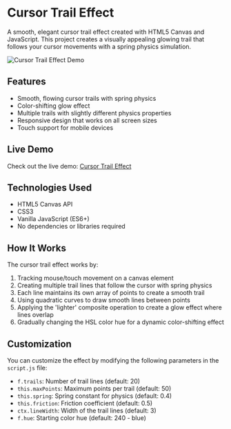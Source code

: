 # Cursor Trail Effect

A smooth, elegant cursor trail effect created with HTML5 Canvas and JavaScript. This project creates a visually appealing glowing trail that follows your cursor movements with a spring physics simulation.

![Cursor Trail Effect Demo](screenshot.png)

## Features

- Smooth, flowing cursor trails with spring physics
- Color-shifting glow effect
- Multiple trails with slightly different physics properties
- Responsive design that works on all screen sizes
- Touch support for mobile devices

## Live Demo

Check out the live demo: [Cursor Trail Effect](https://your-vercel-deployment-url.vercel.app)

## Technologies Used

- HTML5 Canvas API
- CSS3
- Vanilla JavaScript (ES6+)
- No dependencies or libraries required

## How It Works

The cursor trail effect works by:
1. Tracking mouse/touch movement on a canvas element
2. Creating multiple trail lines that follow the cursor with spring physics
3. Each line maintains its own array of points to create a smooth trail
4. Using quadratic curves to draw smooth lines between points
5. Applying the 'lighter' composite operation to create a glow effect where lines overlap
6. Gradually changing the HSL color hue for a dynamic color-shifting effect

## Customization

You can customize the effect by modifying the following parameters in the `script.js` file:

- `f.trails`: Number of trail lines (default: 20)
- `this.maxPoints`: Maximum points per trail (default: 50)
- `this.spring`: Spring constant for physics (default: 0.4)
- `this.friction`: Friction coefficient (default: 0.5)
- `ctx.lineWidth`: Width of the trail lines (default: 3)
- `f.hue`: Starting color hue (default: 240 - blue)

